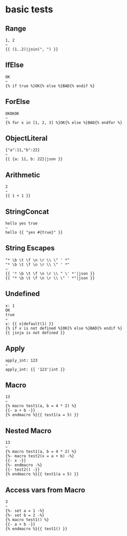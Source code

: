 # basic tests

## Range

```Twig
1, 2
~
{{ (1..2)|join(", ") }}
```

## IfElse

```Twig
OK
~
{% if true %}OK{% else %}BAD{% endif %}
```

## ForElse

```Twig
OKOKOK
~
{% for x in [1, 2, 3] %}OK{% else %}BAD{% endfor %}
```

## ObjectLiteral

```Twig
{"a":11,"b":22}
~
{{ {a: 11, b: 22}|json }}
```

## Arithmetic

```Twig
2
~
{{ 1 + 1 }}
```

## StringConcat
```Twig
hello yes true
~
hello {{ "yes #{true}" }}
```

## String Escapes
```Twig
"* \b \t \f \n \r \\ \" ' *"
"* \b \t \f \n \r \\ \" ' *"
~
{{ '* \b \t \f \n \r \\ " \' *'|json }}
{{ "* \b \t \f \n \r \\ \" ' *"|json }}
```

## Undefined
```Twig
x: 1
OK
true
~
x: {{ x|default(1) }}
{% if x is not defined %}OK{% else %}BAD{% endif %}
{{ jinja is not defined }}
```

## Apply
```Twig
apply_int: 123
~
apply_int: {{ '123'|int }}
```

## Macro
```Twig
13
~
{% macro test1(a, b = 4 * 2) %}
{{- a + b -}}
{% endmacro %}{{ test1(a = 5) }}
```

## Nested Macro
```Twig
13
~
{% macro test1(a, b = 4 * 2) %}
{%- macro test2(x = a + b) -%}
{{- x -}}
{%- endmacro -%}
{{- test2() -}}
{% endmacro %}{{ test1(a = 5) }}
```

## Access vars from Macro
```Twig
3
~
{%- set a = 1 -%}
{%- set b = 2 -%}
{% macro test1() %}
{{- a + b -}}
{% endmacro %}{{ test1() }}
```
